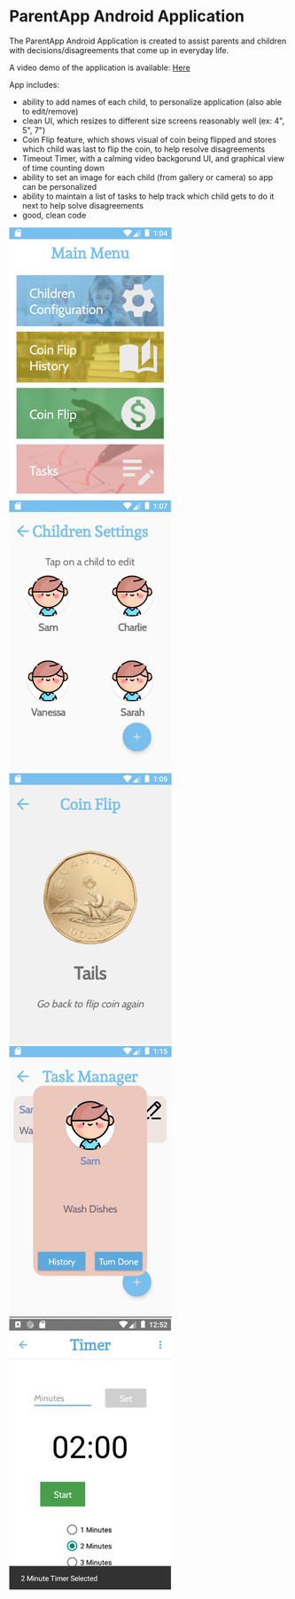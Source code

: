 # ParentApp Android Application

The ParentApp Android Application is created to assist parents and children with decisions/disagreements that come up in everyday life. 

A video demo of the application is available: [Here](https://youtu.be/O1ixStXwwGE)

App includes: 
- ability to add names of each child, to personalize application (also able to edit/remove)
- clean UI, which resizes to different size screens reasonably well (ex: 4", 5", 7")
- Coin Flip feature, which shows visual of coin being flipped and stores which child was last to flip the coin, to help resolve disagreements
- Timeout Timer, with a calming video backgorund UI, and graphical view of time counting down
- ability to set an image for each child (from gallery or camera) so app can be personalized
- ability to maintain a list of tasks to help track which child gets to do it next to help solve disagreements
- good, clean code


![Alt text](/app/src/main/res/drawable/pa_main_menu.png?raw=true "Main Menu")
![Alt text](/app/src/main/res/drawable/pa_configure_children.png?raw=true "Configure Children")
![Alt text](/app/src/main/res/drawable/pa_coin_flip.png?raw=true "Coin Flip")
![Alt text](/app/src/main/res/drawable/pa_tasks.png?raw=true "Tasks")
![Alt text](/app/src/main/res/drawable/pa_timer.png?raw=true "Timer")
